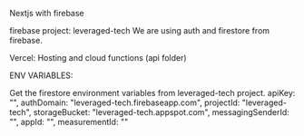 Nextjs with firebase

firebase project: leveraged-tech
We are using auth and firestore from firebase.

Vercel: Hosting and cloud functions (api folder)

ENV VARIABLES:

Get the firestore environment variables from leveraged-tech project.
apiKey: "",
authDomain: "leveraged-tech.firebaseapp.com",
projectId: "leveraged-tech",
storageBucket: "leveraged-tech.appspot.com",
messagingSenderId: "",
appId: "",
measurementId: ""
